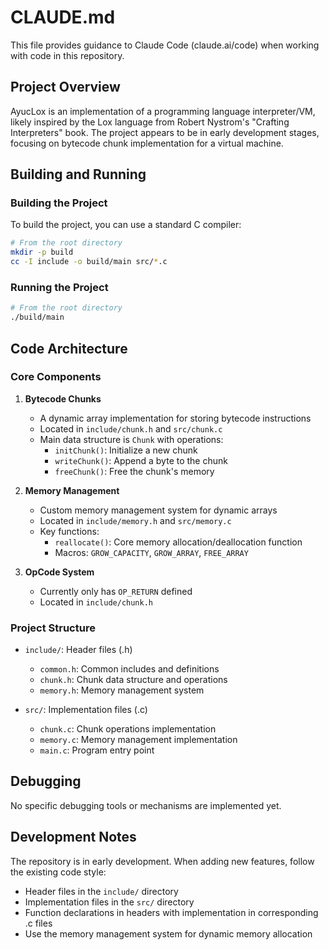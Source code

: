 # CLAUDE.md

This file provides guidance to Claude Code (claude.ai/code) when working with code in this repository.

## Project Overview

AyucLox is an implementation of a programming language interpreter/VM, likely inspired by the Lox language from Robert Nystrom's "Crafting Interpreters" book. The project appears to be in early development stages, focusing on bytecode chunk implementation for a virtual machine.

## Building and Running

### Building the Project

To build the project, you can use a standard C compiler:

```bash
# From the root directory
mkdir -p build
cc -I include -o build/main src/*.c
```

### Running the Project

```bash
# From the root directory
./build/main
```

## Code Architecture

### Core Components

1. **Bytecode Chunks**
   - A dynamic array implementation for storing bytecode instructions
   - Located in `include/chunk.h` and `src/chunk.c`
   - Main data structure is `Chunk` with operations:
     - `initChunk()`: Initialize a new chunk
     - `writeChunk()`: Append a byte to the chunk
     - `freeChunk()`: Free the chunk's memory

2. **Memory Management**
   - Custom memory management system for dynamic arrays
   - Located in `include/memory.h` and `src/memory.c`
   - Key functions:
     - `reallocate()`: Core memory allocation/deallocation function
     - Macros: `GROW_CAPACITY`, `GROW_ARRAY`, `FREE_ARRAY`

3. **OpCode System**
   - Currently only has `OP_RETURN` defined
   - Located in `include/chunk.h`

### Project Structure

- `include/`: Header files (.h)
  - `common.h`: Common includes and definitions
  - `chunk.h`: Chunk data structure and operations
  - `memory.h`: Memory management system

- `src/`: Implementation files (.c)
  - `chunk.c`: Chunk operations implementation
  - `memory.c`: Memory management implementation
  - `main.c`: Program entry point

## Debugging

No specific debugging tools or mechanisms are implemented yet.

## Development Notes

The repository is in early development. When adding new features, follow the existing code style:
- Header files in the `include/` directory
- Implementation files in the `src/` directory
- Function declarations in headers with implementation in corresponding .c files
- Use the memory management system for dynamic memory allocation